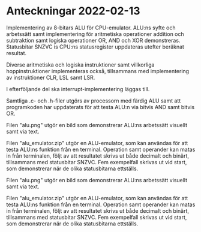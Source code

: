 # Anteckningar 2022-02-13
Implementering av 8-bitars ALU för CPU-emulator.
ALU:ns syfte och arbetssätt samt implementering för aritmetiska operationer addition och subtraktion samt 
logiska operationer OR, AND och XOR demonstreras. Statusbitar SNZVC is CPU:ns statusregister uppdateras 
utefter beräknat resultat.

Diverse aritmetiska och logiska instruktioner samt villkorliga hoppinstruktioner implementeras också,
tillsammans med implementering av instruktioner CLR, LSL samt LSR.

I efterföljande del ska interrupt-implementering läggas till.

Samtliga .c- och .h-filer utgörs av processorn med färdig ALU samt att programkoden har uppdaterats 
för att testa ALU:n via bitvis AND samt bitvis OR.

Filen "alu.png" utgör en bild som demonstrerar ALU:ns arbetssätt visuellt samt via text.

Filen "alu_emulator.zip" utgör en ALU-emulator, som kan användas för att testa ALU:ns funktion från en terminal. Operation samt operander kan matas in från terminalen, följt av att resultatet skrivs ut både decimalt och binärt, tillsammans med statusbitar SNZVC. Fem exempelfall skrivas ut vid start, som demonstrerar när de olika statusbitarna ettställs.

Filen "alu.png" utgör en bild som demonstrerar ALU:ns arbetssätt visuellt samt via text.

Filen "alu_emulator.zip" utgör en ALU-emulator, som kan användas för att testa ALU:ns funktion från en terminal. Operation samt operander kan matas in från terminalen, följt av att resultatet skrivs ut både decimalt och binärt, tillsammans med statusbitar SNZVC. Fem exempelfall skrivas ut vid start, som demonstrerar när de olika statusbitarna ettställs.
